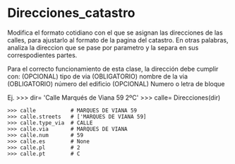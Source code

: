 # Direcciones_catastro
Modifica el formato cotidiano con el que se asignan las direcciones de las calles, para ajustarlo al formato de la pagina del catastro.
En otras palabras, analiza la direccion que se pase por parametro y la separa en sus correspodientes partes.

Para el correcto funcionamiento de esta clase, la dirección debe cumplir con:
        (OPCIONAL)      tipo de via
        (OBLIGATORIO)   nombre de la via
        (OBLIGATORIO)   número del edificio
        (OPCIONAL)      Numero o letra de bloque

Ej.
    >>> dir= 'Calle Marqués de Viana 59 2ºC'
    >>> calle= Direcciones(dir)

    >>> calle           # MARQUES DE VIANA 59
    >>> calle.streets   # ['MARQUES DE VIANA 59]
    >>> calle.type_via  # CALLE
    >>> calle.via       # MARQUES DE VIANA
    >>> calle.num       # 59
    >>> calle.es        # None
    >>> calle.pl        # 2
    >>> calle.pt        # C
